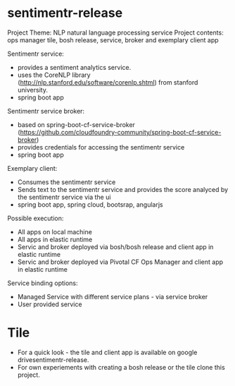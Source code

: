 # sentimentr-release
Project Theme: NLP natural language processing service
Project contents: ops manager tile, bosh release, service, broker and exemplary client app 
 
Sentimentr service: 
- provides a sentiment analytics service.
- uses the CoreNLP library (http://nlp.stanford.edu/software/corenlp.shtml) from stanford university.
- spring boot app

Sentimentr service broker:
- based on spring-boot-cf-service-broker (https://github.com/cloudfoundry-community/spring-boot-cf-service-broker)
- provides credentials for accessing the sentimentr service
- spring boot app

Exemplary client:
- Consumes the sentimentr service
- Sends text to the sentimentr service and provides the score analyced by the sentimentr service via the ui
- spring boot app, spring cloud, bootsrap, angularjs

Possible execution:
- All apps on local machine
- All apps in elastic runtime
- Servic and broker deployed via bosh/bosh release and client app in elastic runtime 
- Servic and broker deployed via Pivotal CF Ops Manager and client app in elastic runtime 

Service binding options:
- Managed Service with different service plans - via service broker
- User provided service 

# Tile
- For a quick look - the tile and client app is available on google drivesentimentr-release.
- For own experiements with creating a bosh release or the tile clone this project.

